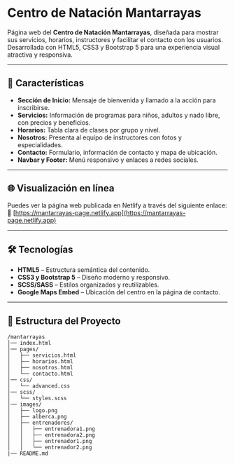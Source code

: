 # Centro de Natación Mantarrayas

Página web del **Centro de Natación Mantarrayas**, diseñada para mostrar sus servicios, horarios, instructores y facilitar el contacto con los usuarios. Desarrollada con HTML5, CSS3 y Bootstrap 5 para una experiencia visual atractiva y responsiva.

---

## 📌 Características

- **Sección de Inicio:** Mensaje de bienvenida y llamado a la acción para inscribirse.  
- **Servicios:** Información de programas para niños, adultos y nado libre, con precios y beneficios.  
- **Horarios:** Tabla clara de clases por grupo y nivel.  
- **Nosotros:** Presenta al equipo de instructores con fotos y especialidades.  
- **Contacto:** Formulario, información de contacto y mapa de ubicación.  
- **Navbar y Footer:** Menú responsivo y enlaces a redes sociales.

---

## 🌐 Visualización en línea

Puedes ver la página web publicada en Netlify a través del siguiente enlace:  
🔗 [https://mantarrayas-page.netlify.app](https://mantarrayas-page.netlify.app)

---

## 🛠 Tecnologías

- **HTML5** – Estructura semántica del contenido.  
- **CSS3 y Bootstrap 5** – Diseño moderno y responsivo.  
- **SCSS/SASS** – Estilos organizados y reutilizables.  
- **Google Maps Embed** – Ubicación del centro en la página de contacto.

---

## 📁 Estructura del Proyecto

```plaintext
/mantarrayas
│── index.html
│── pages/
│   ├── servicios.html
│   ├── horarios.html
│   ├── nosotros.html
│   └── contacto.html
│── css/
│   └── advanced.css
│── scss/
│   └── styles.scss
│── images/
│   ├── logo.png
│   ├── alberca.png
│   ├── entrenadores/
│   │   ├── entrenadora1.png
│   │   ├── entrenadora2.png
│   │   ├── entrenador1.png
│   │   └── entrenador2.png
|── README.md
